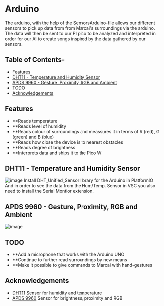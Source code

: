 # Arduino
The arduino, with the help of the SensorsArduino-file allows our different sensors to pick up data from from Marcai's surroundings via the arduino. 
The data will then be sent to our PI pico to be analyzed and interpreted in order for our AI to create songs inspired by the data gathered 
by our sensors.

## Table of Contents- 
- <u>[Features](#features)</u>
- <u>[DHT11 - Temperature and Humidity Sensor](#DHT11---Temperature-and-Humidity-Sensor)</u>
- <u>[APDS 9960 - Gesture, Proximity, RGB and Ambient](#APDS-9960---Gesture,--Proximity,-RGB-and-Ambient)</u>
- <u>[TODO](#TODO)</u>
- <u>[Acknowledgements](#Acknowledgements)</u>

## Features
- **Reads temperature 
- **Reads level of humidity
- **Reads colour of surroundings and meassures it in terms of R (red), G (green) and B (blue)
- **Reads how close the device is to nearest obstacles
- **Reads degree of brightness 
- **Interprets data and ships it to the Pico W

## DHT11 - Temperature and Humidity Sensor
![image](https://github.com/ChasVasastan/SensorsArduino/assets/90247610/ff886cdf-08a3-4ff9-8850-492c6f330fd2)
Install DHT_Unified_Sensor library for the Arduino in PlatformIO 
And in order to see the data from the Hum/Temp. Sensor in VSC you also need to install the Serial Montior extension.

## APDS 9960 - Gesture, Proximity, RGB and Ambient
![image](https://github.com/ChasVasastan/SensorsArduino/assets/90247610/bf7ba742-1b05-4729-b156-98e1330615df)

## TODO
- **Add a microphone that works with the Arduino UNO
- **Continue to further read surroundings by new means
- **Make it possible to give commands to Marcai with hand-gestures

## Acknowledgements
- [DHT11](https://learn.adafruit.com/dht/overview) Sensor for humidity and temperature
- [APDS 9960](https://www.adafruit.com/product/3595) Sensor for brightness, proximity and RGB
